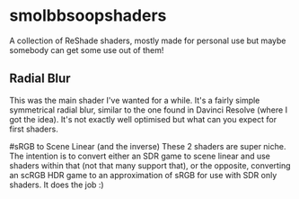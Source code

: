 # smolbbsoopshaders
A collection of ReShade shaders, mostly made for personal use but maybe somebody can get some use out of them!

## Radial Blur
This was the main shader I've wanted for a while. It's a fairly simple symmetrical radial blur, similar to the one found in Davinci Resolve (where I got the idea).
It's not exactly well optimised but what can you expect for first shaders.

#sRGB to Scene Linear (and the inverse)
These 2 shaders are super niche. The intention is to convert either an SDR game to scene linear and use shaders within that (not that many support that), or the opposite, converting an scRGB HDR game to an approximation of sRGB for use with SDR only shaders. It does the job :)
